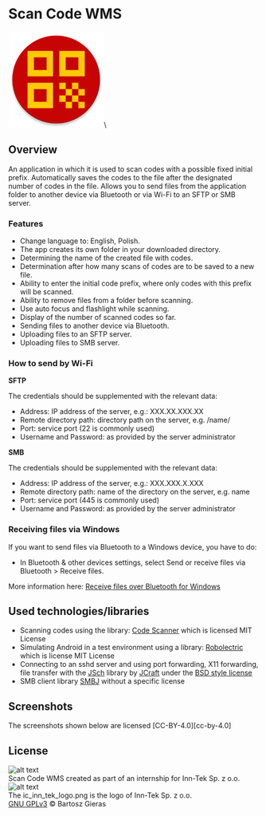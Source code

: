# Scan Code WMS

![alt text][app_logo]\

## Overview

An application in which it is used to scan codes with a possible fixed initial prefix.
Automatically saves the codes to the file after the designated number of codes in the file.
Allows you to send files from the application folder to another device via Bluetooth or
via Wi-Fi to an SFTP or SMB server.

### Features

- Change language to: English, Polish.
- The app creates its own folder in your downloaded directory.
- Determining the name of the created file with codes.
- Determination after how many scans of codes are to be saved to a new file.
- Ability to enter the initial code prefix, where only codes with this prefix will be scanned.
- Ability to remove files from a folder before scanning.
- Use auto focus and flashlight while scanning.
- Display of the number of scanned codes so far.
- Sending files to another device via Bluetooth.
- Uploading files to an SFTP server.
- Uploading files to SMB server.

### How to send by Wi-Fi

**SFTP**

The credentials should be supplemented with the relevant data:
- Address: IP address of the server, e.g.: XXX.XX.XXX.XX
- Remote directory path: directory path on the server, e.g. /name/
- Port: service port (22 is commonly used)
- Username and Password: as provided by the server administrator

**SMB**

The credentials should be supplemented with the relevant data:
- Address: IP address of the server, e.g.: XXX.XXX.X.XXX
- Remote directory path: name of the directory on the server, e.g. name
- Port: service port (445 is commonly used)
- Username and Password: as provided by the server administrator

### Receiving files via Windows

If you want to send files via Bluetooth to a Windows device, you have to do:
- In Bluetooth & other devices settings, select Send or receive files via Bluetooth > Receive files.

More information here: [Receive files over Bluetooth for Windows][receiving_files_via_windows]

## Used technologies/libraries

- Scanning codes using the library: [Code Scanner][code_scanner] which is licensed MIT License
- Simulating Android in a test environment using a library: [Robolectric][robolectric] which is license MIT License
- Connecting to an sshd server and using port forwarding, X11 forwarding, file transfer with the [JSch][jsch] library by [JCraft][jcraft] under the [BSD style license][bsd]
- SMB client library [SMBJ][smbj] without a specific license

## Screenshots

The screenshots shown below are licensed [CC-BY-4.0][cc-by-4.0]

## License

![alt text][gnu_gplv3_logo]\
Scan Code WMS created as part of an internship for Inn-Tek Sp. z o.o.\
![alt text][inn_tek_logo]\
The ic_inn_tek_logo.png is the logo of Inn-Tek Sp. z o.o.\
[GNU GPLv3][gnu_gplv3_link] © Bartosz Gieras

[app_logo]: https://github.com/Giero98/ScanCodeWMS/blob/main/app/src/main/res/mipmap-xxxhdpi/ic_launcher_round.png
[receiving_files_via_windows]: https://support.microsoft.com/en-us/windows/receive-files-over-bluetooth-d8da2667-e79b-744c-c135-f58af38fc3ba
[code_scanner]: https://github.com/yuriy-budiyev/code-scanner
[robolectric]: https://github.com/robolectric/robolectric
[jsch]: http://www.jcraft.com/jsch/
[jcraft]: http://www.jcraft.com/c-info.html
[bsd]: http://www.jcraft.com/jsch/LICENSE.txt
[smbj]: https://github.com/hierynomus/smbj
[gnu_gplv3_logo]: https://www.gnu.org/graphics/gplv3-127x51.png "GNU GPLv3"
[gnu_gplv3_link]: https://www.gnu.org/licenses/gpl-3.0.html
[inn_tek_logo]: https://inn-tek.com/images/headers/raindrops.jpg
